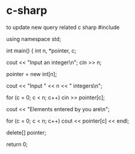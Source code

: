 # c-sharp
to update new query related c sharp
#include <iostream>
 
using namespace std;
 
int main()
{
   int n, *pointer, c;
 
   cout << "Input an integer\n";
   cin >> n;
 
   pointer = new int[n];
 
   cout << "Input " << n << " integers\n";
 
   for (c = 0; c < n; c++)
      cin >> pointer[c];
 
   cout << "Elements entered by you are\n";
 
   for (c = 0; c < n; c++)
      cout << pointer[c] << endl;
 
   delete[] pointer;
 
   return 0;
